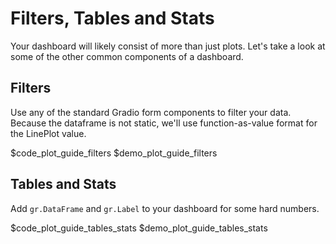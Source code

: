 # Filters, Tables and Stats

Your dashboard will likely consist of more than just plots. Let's take a look at some of the other common components of a dashboard.

## Filters

Use any of the standard Gradio form components to filter your data. Because the dataframe is not static, we'll use function-as-value format for the LinePlot value.

$code_plot_guide_filters
$demo_plot_guide_filters

## Tables and Stats

Add `gr.DataFrame` and `gr.Label` to your dashboard for some hard numbers.

$code_plot_guide_tables_stats
$demo_plot_guide_tables_stats
